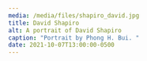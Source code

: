 ```yaml
---
media: /media/files/shapiro_david.jpg
title: David Shapiro
alt: A portrait of David Shapiro
caption: "Portrait by Phong H. Bui. "
date: 2021-10-07T13:00:00-0500
---
```

